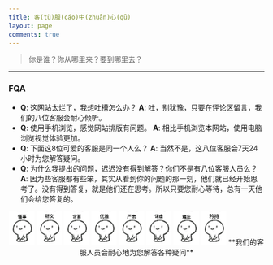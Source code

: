 ```yaml
---
title: 客(tù)服(cáo)中(zhuān)心(qū)
layout: page
comments: true
---
```


> 你是谁？你从哪里来？要到哪里去？

---

### FQA
* **Q**: 这网站太烂了，我想吐槽怎么办？
  **A**: 吐，别犹豫，只要在评论区留言，我们的八位客服会耐心倾听。
* **Q**: 使用手机浏览，感觉网站排版有问题。
  **A**: 相比手机浏览本网站，使用电脑浏览视觉体验更加。
* **Q**: 下面这8位可爱的客服是同一个人么？
  **A**: 当然不是，这八位客服会7天24小时为您解答疑问。
* **Q**: 为什么我提出的问题，迟迟没有得到解答？你们不是有八位客服人员么？
  **A**: 因为些客服都有些笨，其实从看到你的问题的那一刻，他们就已经开始思考了。没有得到答复，就是他们还在思考。所以只要您耐心等待，总有一天他们会给您答复的。

<center>
  <img src="cs01.jpg" width="50px" style="display: inline;" /> <img src="cs02.jpg" width="50px" style="display: inline;" /> <img src="cs03.jpg" width="50px" style="display: inline;" /> <img src="cs04.jpg" width="50px" style="display: inline;" /> <img src="cs06.jpg" width="50px" style="display: inline;" /> <img src="cs07.jpg" width="50px" style="display: inline;" /> <img src="cs08.jpg" width="50px" style="display: inline;" /> <img src="cs09.jpg" width="50px" style="display: inline;" />
  **我们的客服人员会耐心地为您解答各种疑问**
</center>
